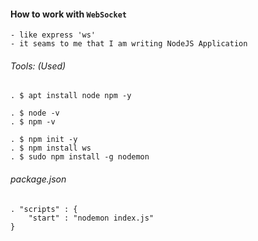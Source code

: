 #### How to work with `WebSocket` 

	- like express 'ws'
	- it seams to me that I am writing NodeJS Application

###### Tools: (Used)
	. $ apt install node npm -y

	. $ node -v
	. $ npm -v

	. $ npm init -y
	. $ npm install ws
	. $ sudo npm install -g nodemon 


###### package.json
	. "scripts" : {
		"start" : "nodemon index.js"
	}

